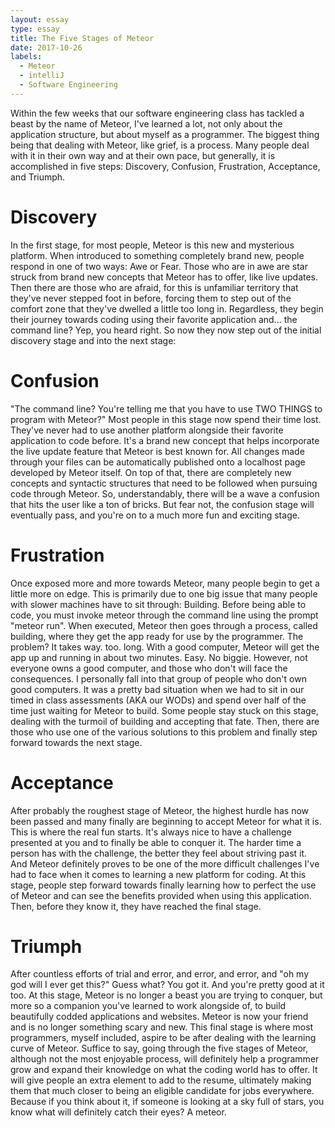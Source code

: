 ```yaml
---
layout: essay
type: essay
title: The Five Stages of Meteor
date: 2017-10-26
labels:
  - Meteor
  - intelliJ
  - Software Engineering
---
```


<p>Within the few weeks that our software engineering class has tackled a beast by the name of Meteor, I've learned a lot, not only about the application structure, but about myself as a programmer. The biggest thing being that dealing with Meteor, like grief, is a process. Many people deal with it in their own way and at their own pace, but generally, it is accomplished in five steps: Discovery, Confusion, Frustration, Acceptance, and Triumph.</p>

<h1>Discovery</h1>
<p>In the first stage, for most people, Meteor is this new and mysterious platform. When introduced to something completely brand new, people respond in one of two ways: Awe or Fear. Those who are in awe are star struck from brand new concepts that Meteor has to offer, like live updates. Then there are those who are afraid, for this is unfamiliar territory that they've never stepped foot in before, forcing them to step out of the comfort zone that they've dwelled a little too long in. Regardless, they begin their journey towards coding using their favorite application and... the command line? Yep, you heard right. So now they now step out of the initial discovery stage and into the next stage:</p>

<h1>Confusion</h1>
<p>"The command line? You're telling me that you have to use TWO THINGS to program with Meteor?" Most people in this stage now spend their time lost. They've never had to use another platform alongside their favorite application to code before. It's a brand new concept that helps incorporate the live update feature that Meteor is best known for. All changes made through your files can be automatically published onto a localhost page developed by Meteor itself. On top of that, there are completely new concepts and syntactic structures that need to be followed when pursuing code through Meteor. So, understandably, there will be a wave a confusion that hits the user like a ton of bricks. But fear not, the confusion stage will eventually pass, and you're on to a much more fun and exciting stage.</p>

<h1>Frustration</h1>
<p>Once exposed more and more towards Meteor, many people begin to get a little more on edge. This is primarily due to one big issue that many people with slower machines have to sit through: Building. Before being able to code, you must invoke meteor through the command line using the prompt "meteor run". When executed, Meteor then goes through a process, called building, where they get the app ready for use by the programmer. The problem? It takes way. too. long. With a good computer, Meteor will get the app up and running in about two minutes. Easy. No biggie. However, not everyone owns a good computer, and those who don't will face the consequences. I personally fall into that group of people who don't own good computers. It was a pretty bad situation when we had to sit in our timed in class assessments (AKA our WODs) and spend over half of the time just waiting for Meteor to build. Some people stay stuck on this stage, dealing with the turmoil of building and accepting that fate. Then, there are those who use one of the various solutions to this problem and finally step forward towards the next stage.</p>

<h1>Acceptance</h1>
<p>After probably the roughest stage of Meteor, the highest hurdle has now been passed and many finally are beginning to accept Meteor for what it is. This is where the real fun starts. It's always nice to have a challenge presented at you and to finally be able to conquer it. The harder time a person has with the challenge, the better they feel about striving past it. And Meteor definitely proves to be one of the more difficult challenges I've had to face when it comes to learning a new platform for coding. At this stage, people step forward towards finally learning how to perfect the use of Meteor and can see the benefits provided when using this application. Then, before they know it, they have reached the final stage.</p>

<h1>Triumph</h1>
<p>After countless efforts of trial and error, and error, and error, and "oh my god will I ever get this?" Guess what? You got it. And you're pretty good at it too. At this stage, Meteor is no longer a beast you are trying to conquer, but more so a companion you've learned to work alongside of, to build beautifully codded applications and websites. Meteor is now your friend and is no longer something scary and new. This final stage is where most programmers, myself included, aspire to be after dealing with the learning curve of Meteor. Suffice to say, going through the five stages of Meteor, although not the most enjoyable process, will definitely help a programmer grow and expand their knowledge on what the coding world has to offer. It will give people an extra element to add to the resume, ultimately making them that much closer to being an eligible candidate for jobs everywhere. Because if you think about it, if someone is looking at a sky full of stars, you know what will definitely catch their eyes? A meteor.</p>
